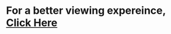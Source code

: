# For a better viewing expereince, __[Click Here](https://nbviewer.jupyter.org/github/joeanton719/My-Data-Science-Projects/blob/main/6.%20Used%20Car%20Price%20Prediction/Used_Car_Price.ipynb)__
